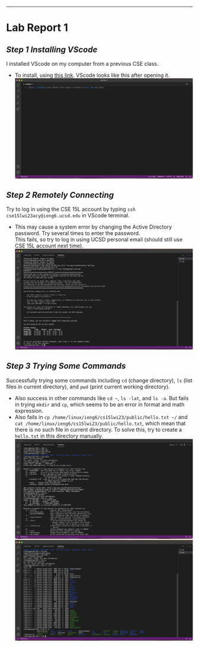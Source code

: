 ---
# **Lab Report 1**

## ***Step 1  Installing VScode***
I installed VScode on my computer from a previous CSE class. 
* To install, using [this link](https://code.visualstudio.com/). VScode looks like this after opening it. \
![vscode](https://github.com/j3ding/cse15l-lab-reports/blob/main/vscode.png)

## ***Step 2  Remotely Connecting***
Try to log in using the CSE 15L account by typing `ssh cse15lwi23acy@ieng6.ucsd.edu` in VScode terminal.
* This may cause a system error by changing the Active Directory password. Try several times to enter the password. \
This fails, so try to log in using UCSD personal email (should still use CSE 15L account next time). \
![ss1](https://github.com/j3ding/cse15l-lab-reports/blob/main/ss1.png)

## ***Step 3  Trying Some Commands***
Successfully trying some commands including `cd` (change directory), `ls` (list files in current directory), and `pwd` (print current working directory).
* Also success in other commands like `cd ~`, `ls -lat`, and `ls -a`.
But fails in trying `mkdir` and `cp`, which seems to be an error in format and math expression.
* Also fails in `cp /home/linux/ieng6/cs15lwi23/public/hello.txt ~/` and `cat /home/linux/ieng6/cs15lwi23/public/hello.txt`, which mean that there is no such file in current directory. To solve this, try to create a `hello.txt` in this directory manually. \
![ss3](https://github.com/j3ding/cse15l-lab-reports/blob/main/ss3.png)
![ss2](https://github.com/j3ding/cse15l-lab-reports/blob/main/ss2.png)
